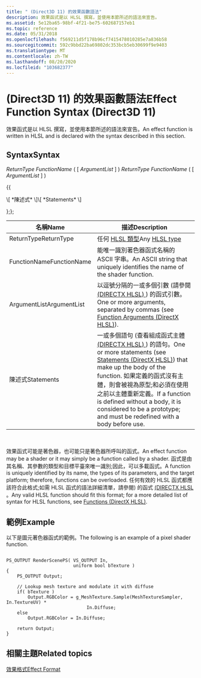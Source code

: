 ```yaml
---
title: " (Direct3D 11) 的效果函數語法"
description: 效果函式是以 HLSL 撰寫，並使用本節所述的語法來宣告。
ms.assetid: 5e12ba65-98bf-4f21-be75-602687157eb1
ms.topic: reference
ms.date: 05/31/2018
ms.openlocfilehash: f569211d5f178b96cf7415478010285e7a836b58
ms.sourcegitcommit: 592c9bbd22ba69802dc353bcb5eb30699f9e9403
ms.translationtype: MT
ms.contentlocale: zh-TW
ms.lasthandoff: 08/20/2020
ms.locfileid: "103682377"
---
```

# <a name="effect-function-syntax-direct3d-11"></a><span data-ttu-id="78ae2-103"> (Direct3D 11) 的效果函數語法</span><span class="sxs-lookup"><span data-stu-id="78ae2-103">Effect Function Syntax (Direct3D 11)</span></span>

<span data-ttu-id="78ae2-104">效果函式是以 HLSL 撰寫，並使用本節所述的語法來宣告。</span><span class="sxs-lookup"><span data-stu-id="78ae2-104">An effect function is written in HLSL and is declared with the syntax described in this section.</span></span>

## <a name="syntax"></a><span data-ttu-id="78ae2-105">Syntax</span><span class="sxs-lookup"><span data-stu-id="78ae2-105">Syntax</span></span>

<span data-ttu-id="78ae2-106">*ReturnType* *FunctionName* ( \[ *ArgumentList* \] ) </span><span class="sxs-lookup"><span data-stu-id="78ae2-106">*ReturnType* *FunctionName* ( \[ *ArgumentList* \] )</span></span>

<span data-ttu-id="78ae2-107">{</span><span class="sxs-lookup"><span data-stu-id="78ae2-107">{</span></span>

<dl> <span data-ttu-id="78ae2-108">\[ *陳述式* \]</span><span class="sxs-lookup"><span data-stu-id="78ae2-108">\[ *Statements* \]</span></span>
</dl>

<span data-ttu-id="78ae2-109">};</span><span class="sxs-lookup"><span data-stu-id="78ae2-109">};</span></span>



| <span data-ttu-id="78ae2-110">名稱</span><span class="sxs-lookup"><span data-stu-id="78ae2-110">Name</span></span>         | <span data-ttu-id="78ae2-111">描述</span><span class="sxs-lookup"><span data-stu-id="78ae2-111">Description</span></span>                                                                                                                                                                                                                                                          |
|--------------|----------------------------------------------------------------------------------------------------------------------------------------------------------------------------------------------------------------------------------------------------------------------|
| <span data-ttu-id="78ae2-112">ReturnType</span><span class="sxs-lookup"><span data-stu-id="78ae2-112">ReturnType</span></span>   | <span data-ttu-id="78ae2-113">任何 [HLSL 類型](/windows/desktop/direct3dhlsl/dx-graphics-hlsl-variable-syntax)</span><span class="sxs-lookup"><span data-stu-id="78ae2-113">Any [HLSL type](/windows/desktop/direct3dhlsl/dx-graphics-hlsl-variable-syntax)</span></span>                                                                                                                                                                                                       |
| <span data-ttu-id="78ae2-114">FunctionName</span><span class="sxs-lookup"><span data-stu-id="78ae2-114">FunctionName</span></span> | <span data-ttu-id="78ae2-115">能唯一識別著色器函式名稱的 ASCII 字串。</span><span class="sxs-lookup"><span data-stu-id="78ae2-115">An ASCII string that uniquely identifies the name of the shader function.</span></span>                                                                                                                                                                                            |
| <span data-ttu-id="78ae2-116">ArgumentList</span><span class="sxs-lookup"><span data-stu-id="78ae2-116">ArgumentList</span></span> | <span data-ttu-id="78ae2-117">以逗號分隔的一或多個引數 (請參閱 [ (DIRECTX HLSL) ](/windows/desktop/direct3dhlsl/dx-graphics-hlsl-function-parameters)) 的函式引數。</span><span class="sxs-lookup"><span data-stu-id="78ae2-117">One or more arguments, separated by commas (see [Function Arguments (DirectX HLSL)](/windows/desktop/direct3dhlsl/dx-graphics-hlsl-function-parameters)).</span></span>                                                                                                                             |
| <span data-ttu-id="78ae2-118">陳述式</span><span class="sxs-lookup"><span data-stu-id="78ae2-118">Statements</span></span>   | <span data-ttu-id="78ae2-119">一或多個語句 (查看組成函式主體 [ (DIRECTX HLSL) ](/windows/desktop/direct3dhlsl/dx-graphics-hlsl-statements)) 的語句。</span><span class="sxs-lookup"><span data-stu-id="78ae2-119">One or more statements (see [Statements (DirectX HLSL)](/windows/desktop/direct3dhlsl/dx-graphics-hlsl-statements)) that make up the body of the function.</span></span> <span data-ttu-id="78ae2-120">如果定義的函式沒有主體，則會被視為原型;和必須在使用之前以主體重新定義。</span><span class="sxs-lookup"><span data-stu-id="78ae2-120">If a function is defined without a body, it is considered to be a prototype; and must be redefined with a body before use.</span></span> |



 

<span data-ttu-id="78ae2-121">效果函式可能是著色器，也可能只是著色器所呼叫的函式。</span><span class="sxs-lookup"><span data-stu-id="78ae2-121">An effect function may be a shader or it may simply be a function called by a shader.</span></span> <span data-ttu-id="78ae2-122">函式是由其名稱、其參數的類型和目標平臺來唯一識別;因此，可以多載函式。</span><span class="sxs-lookup"><span data-stu-id="78ae2-122">A function is uniquely identified by its name, the types of its parameters, and the target platform; therefore, functions can be overloaded.</span></span> <span data-ttu-id="78ae2-123">任何有效的 HLSL 函式都應該符合此格式;如需 HLSL 函式的語法詳細清單，請參閱) 的函式 [ (DIRECTX HLSL ](/windows/desktop/direct3dhlsl/dx-graphics-hlsl-functions)。</span><span class="sxs-lookup"><span data-stu-id="78ae2-123">Any valid HLSL function should fit this format; for a more detailed list of syntax for HLSL functions, see [Functions (DirectX HLSL)](/windows/desktop/direct3dhlsl/dx-graphics-hlsl-functions).</span></span>

## <a name="example"></a><span data-ttu-id="78ae2-124">範例</span><span class="sxs-lookup"><span data-stu-id="78ae2-124">Example</span></span>

<span data-ttu-id="78ae2-125">以下是圖元著色器函式的範例。</span><span class="sxs-lookup"><span data-stu-id="78ae2-125">The following is an example of a pixel shader function.</span></span>


```
       
PS_OUTPUT RenderScenePS( VS_OUTPUT In,
                         uniform bool bTexture ) 
{ 
    PS_OUTPUT Output;

    // Lookup mesh texture and modulate it with diffuse
    if( bTexture )
        Output.RGBColor = g_MeshTexture.Sample(MeshTextureSampler, In.TextureUV) *  
                              In.Diffuse;
    else
        Output.RGBColor = In.Diffuse;

    return Output;
}
```



## <a name="related-topics"></a><span data-ttu-id="78ae2-126">相關主題</span><span class="sxs-lookup"><span data-stu-id="78ae2-126">Related topics</span></span>

<dl> <dt>

[<span data-ttu-id="78ae2-127">效果格式</span><span class="sxs-lookup"><span data-stu-id="78ae2-127">Effect Format</span></span>](d3d11-effect-format.md)
</dt> </dl>

 

 